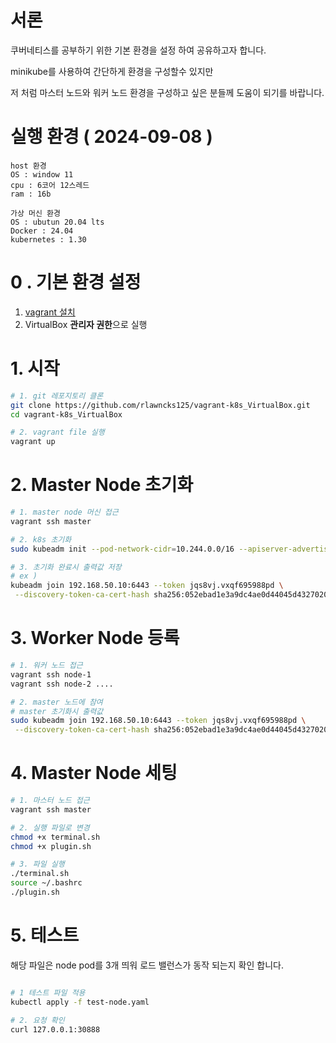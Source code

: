 # 서론

쿠버네티스를 공부하기 위한 기본 환경을 설정 하여 공유하고자 합니다.

minikube를 사용하여 간단하게 환경을 구성할수 있지만

저 처럼 마스터 노드와 워커 노드 환경을 구성하고 싶은 분들께 도움이 되기를 바랍니다.

# 실행 환경 ( 2024-09-08 )

```
host 환경
OS : window 11
cpu : 6코어 12스레드
ram : 16b
```

```
가상 머신 환경
OS : ubutun 20.04 lts
Docker : 24.04
kubernetes : 1.30
```

# 0 . 기본 환경 설정

1. [vagrant 설치](https://developer.hashicorp.com/vagrant/install?product_intent=vagrant)
2. VirtualBox **관리자 권한**으로 실행

# 1. 시작

```bash
# 1. git 레포지토리 클론
git clone https://github.com/rlawncks125/vagrant-k8s_VirtualBox.git
cd vagrant-k8s_VirtualBox

# 2. vagrant file 실행
vagrant up
```

# 2. Master Node 초기화

```bash
# 1. master node 머신 접근
vagrant ssh master

# 2. k8s 초기화
sudo kubeadm init --pod-network-cidr=10.244.0.0/16 --apiserver-advertise-address=192.168.50.10

# 3. 초기화 완료시 출력값 저장
# ex )
kubeadm join 192.168.50.10:6443 --token jqs8vj.vxqf695988pd \
 --discovery-token-ca-cert-hash sha256:052ebad1e3a9dc4ae0d44045d4327020197de08d387e73afd80ed91d

```

# 3. Worker Node 등록

```bash
# 1. 워커 노드 접근
vagrant ssh node-1
vagrant ssh node-2 ....

# 2. master 노드에 참여
# master 초기화시 출력값
sudo kubeadm join 192.168.50.10:6443 --token jqs8vj.vxqf695988pd \
 --discovery-token-ca-cert-hash sha256:052ebad1e3a9dc4ae0d44045d4327020197de08d387e73afd80ed91d

```

# 4. Master Node 세팅

```bash
# 1. 마스터 노드 접근
vagrant ssh master

# 2. 실행 파일로 변경
chmod +x terminal.sh
chmod +x plugin.sh

# 3. 파일 실행
./terminal.sh
source ~/.bashrc
./plugin.sh

```

# 5. 테스트

해당 파일은 node pod를 3개 띄워 로드 밸런스가 동작 되는지 확인 합니다.

```bash

# 1 테스트 파일 적용
kubectl apply -f test-node.yaml

# 2. 요청 확인
curl 127.0.0.1:30888
```
